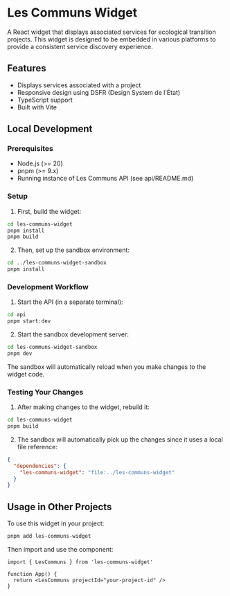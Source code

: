 # Les Communs Widget

A React widget that displays associated services for ecological transition projects. This widget is designed to be embedded in various platforms to provide a consistent service discovery experience.

## Features

- Displays services associated with a project
- Responsive design using DSFR (Design System de l'État)
- TypeScript support
- Built with Vite

## Local Development

### Prerequisites

- Node.js (>= 20)
- pnpm (>= 9.x)
- Running instance of Les Communs API (see api/README.md)

### Setup

1. First, build the widget:
```bash
cd les-communs-widget
pnpm install
pnpm build
```

2. Then, set up the sandbox environment:
```bash
cd ../les-communs-widget-sandbox
pnpm install
```

### Development Workflow

1. Start the API (in a separate terminal):
```bash
cd api
pnpm start:dev
```

2. Start the sandbox development server:
```bash
cd les-communs-widget-sandbox
pnpm dev
```

The sandbox will automatically reload when you make changes to the widget code.

### Testing Your Changes

1. After making changes to the widget, rebuild it:
```bash
cd les-communs-widget
pnpm build
```

2. The sandbox will automatically pick up the changes since it uses a local file reference:
```json
{
  "dependencies": {
    "les-communs-widget": "file:../les-communs-widget"
  }
}
```

## Usage in Other Projects

To use this widget in your project:

```bash
pnpm add les-communs-widget
```

Then import and use the component:

```tsx
import { LesCommuns } from 'les-communs-widget'

function App() {
  return <LesCommuns projectId="your-project-id" />
}
```
